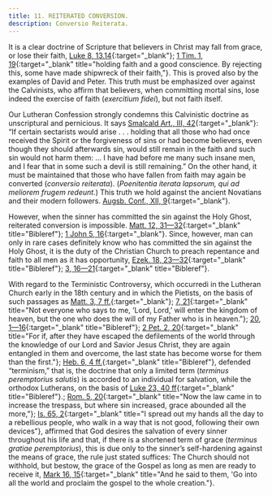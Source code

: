 ```yaml
---
title: 11. REITERATED CONVERSION.
description: Conversio Reiterata.
---
```


It is a clear doctrine of Scripture that believers in Christ may fall from grace, or lose their faith, [Luke 8, 13.14](https://www.bibleref.com/biblepassage/?search=Luke_8:13-14){:target="_blank"}; [1 Tim. 1, 19](https://biblehub.com/crossref/1_timothy/1-19.htm){:target="_blank" title="holding faith and a good conscience. By rejecting this, some have made shipwreck of their faith,"}. This is proved also by the examples of David and Peter. This truth must be emphasized over against the Calvinists, who affirm that believers, when committing mortal sins, lose indeed the exercise of faith (_exercitium fidei_), but not faith itself. 

Our Lutheran Confession strongly condemns this Calvinistic doctrine as unscriptural and pernicious. It says [Smalcald Art., III, 42](https://boc.confident.faith/sa-iii-iii-0042){:target="_blank"}: “If certain sectarists would arise . . . holding that all those who had once received the Spirit or the forgiveness of sins or had become believers, even though they should afterwards sin, would still remain in the faith and such sin would not harm them: ... I have had before me many such insane men, and I fear that in some such a devil is still remaining.” On the other hand, it must be maintained that those who have fallen from faith may again be converted (_conversio reiterata_). (_Poenitentia iterata lapsorum, qui ad meliorem frugem redeunt._) This truth we hold against the ancient Novatians and their modern followers. [Augsb. Conf., XII, 9](https://boc.confident.faith/ac-xii-0009){:target="_blank"}. 

However, when the sinner has committed the sin against the Holy Ghost, reiterated conversion is impossible. [Matt. 12, 31—32](https://www.bibleref.com/biblepassage/?search=Matthew_12:31-33){:target="_blank" title="Bibleref"}; [1 John 5, 16](){:target="_blank"}. Since, however, man can only in rare cases definitely know who has committed the sin against the Holy Ghost, it is the duty of the Christian Church to preach repentance and faith to all men as it has opportunity, [Ezek. 18, 23—32](https://www.bibleref.com/biblepassage/?search=Ezekiel_18:23-32){:target="_blank" title="Bibleref"}; [3, 16—21](https://www.bibleref.com/biblepassage/?search=Ezekiel_3:16-21){:target="_blank" title="Bibleref"}. 

With regard to the Terministic Controversy, which occurredi in the Lutheran Church early in the 18th century and in which the Pietists, on the basis of such passages as [Matt. 3, 7 ff.](https://www.bibleref.com/biblepassage/?search=Matthew_3:7-13){:target="_blank"}; [7, 21](https://biblehub.com/crossref/matthew/7-21.htm){:target="_blank" title="Not everyone who says to me, ‘Lord, Lord,’ will enter the kingdom of heaven, but the one who does the will of my Father who is in heaven."}; [20, 1—16](https://www.bibleref.com/biblepassage/?search=Matthew_20:1-16){:target="_blank" title="Bibleref"}; [2 Pet. 2, 20](https://biblehub.com/crossref/2_peter/2-20.htm){:target="_blank" title="For if, after they have escaped the defilements of the world through the knowledge of our Lord and Savior Jesus Christ, they are again entangled in them and overcome, the last state has become worse for them than the first."}; [Heb. 6, 4 ff.](https://www.bibleref.com/biblepassage/?search=Hebrews_6:4-6){:target="_blank" title="Bibleref"}, defended “terminism,” that is, the doctrine that only a limited term (_terminus peremptorius salutis_) is accorded to an individual for salvation, while the orthodox Lutherans, on the basis of [Luke 23, 40 ff](https://www.bibleref.com/biblepassage/?search=Luke_23:39-43){:target="_blank" title="Bibleref"}.; [Rom. 5, 20](https://biblehub.com/crossref/romans/5-20.htm){:target="_blank" title="Now the law came in to increase the trespass, but where sin increased, grace abounded all the more,"}; [Is. 65, 2](https://biblehub.com/crossref/isaiah/65-2.htm){:target="_blank" title="I spread out my hands all the day to a rebellious people, who walk in a way that is not good, following their own devices"}, affirmed that God desires the salvation of every sinner throughout his life and that, if there is a shortened term of grace (_terminus gratiae peremptorius_), this is due only to the sinner’s self-hardening against the means of grace, the rule just stated suffices: The Church should not withhold, but bestow, the grace of the Gospel as long as men are ready to receive it, [Mark 16, 15](https://biblehub.com/crossref/mark/16-15.htm){:target="_blank" title="And he said to them, 'Go into all the world and proclaim the gospel to the whole creation."}. 
